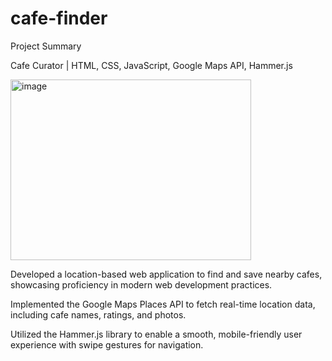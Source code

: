 # cafe-finder
Project Summary

Cafe Curator | HTML, CSS, JavaScript, Google Maps API, Hammer.js

<img width="385" height="289" alt="image" src="https://github.com/user-attachments/assets/8d402ae8-0614-4cf0-a341-9bc80e6fcbf5" />

Developed a location-based web application to find and save nearby cafes, showcasing proficiency in modern web development practices.

Implemented the Google Maps Places API to fetch real-time location data, including cafe names, ratings, and photos.

Utilized the Hammer.js library to enable a smooth, mobile-friendly user experience with swipe gestures for navigation.
